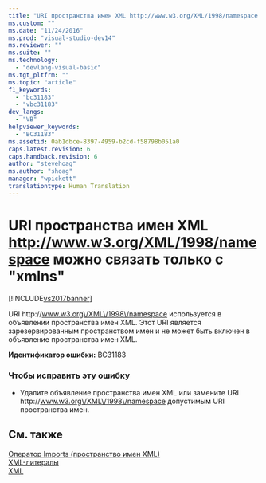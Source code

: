 ```yaml
---
title: "URI пространства имен XML http://www.w3.org/XML/1998/namespace можно связать только с &quot;xmlns&quot; | Microsoft Docs"
ms.custom: ""
ms.date: "11/24/2016"
ms.prod: "visual-studio-dev14"
ms.reviewer: ""
ms.suite: ""
ms.technology: 
  - "devlang-visual-basic"
ms.tgt_pltfrm: ""
ms.topic: "article"
f1_keywords: 
  - "bc31183"
  - "vbc31183"
dev_langs: 
  - "VB"
helpviewer_keywords: 
  - "BC31183"
ms.assetid: 0ab1dbce-8397-4959-b2cd-f58798b051a0
caps.latest.revision: 6
caps.handback.revision: 6
author: "stevehoag"
ms.author: "shoag"
manager: "wpickett"
translationtype: Human Translation
---
```

# URI пространства имен XML http://www.w3.org/XML/1998/namespace можно связать только с &quot;xmlns&quot;
[!INCLUDE[vs2017banner](../../../csharp/includes/vs2017banner.md)]

URI http:\/\/www.w3.org\/XML\/1998\/namespace используется в объявлении пространства имен XML.  Этот URI является зарезервированным пространством имен и не может быть включен в объявление пространства имен XML.  
  
 **Идентификатор ошибки:** BC31183  
  
### Чтобы исправить эту ошибку  
  
-   Удалите объявление пространства имен XML или замените URI http:\/\/www.w3.org\/XML\/1998\/namespace допустимым URI пространства имен.  
  
## См. также  
 [Оператор Imports \(пространство имен XML\)](../../../visual-basic/language-reference/statements/imports-statement-xml-namespace.md)   
 [XML\-литералы](../../../visual-basic/language-reference/xml-literals/index.md)   
 [XML](../../../visual-basic/programming-guide/language-features/xml/index.md)